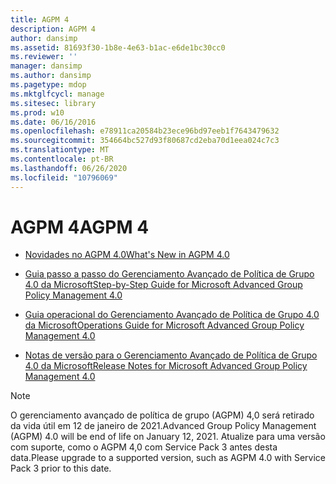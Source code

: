 ```yaml
---
title: AGPM 4
description: AGPM 4
author: dansimp
ms.assetid: 81693f30-1b8e-4e63-b1ac-e6de1bc30cc0
ms.reviewer: ''
manager: dansimp
ms.author: dansimp
ms.pagetype: mdop
ms.mktglfcycl: manage
ms.sitesec: library
ms.prod: w10
ms.date: 06/16/2016
ms.openlocfilehash: e78911ca20584b23ece96bd97eeb1f7643479632
ms.sourcegitcommit: 354664bc527d93f80687cd2eba70d1eea024c7c3
ms.translationtype: MT
ms.contentlocale: pt-BR
ms.lasthandoff: 06/26/2020
ms.locfileid: "10796069"
---
```

# <span data-ttu-id="b0ab1-103">AGPM 4</span><span class="sxs-lookup"><span data-stu-id="b0ab1-103">AGPM 4</span></span>


-   [<span data-ttu-id="b0ab1-104">Novidades no AGPM 4.0</span><span class="sxs-lookup"><span data-stu-id="b0ab1-104">What's New in AGPM 4.0</span></span>](whats-new-in-agpm-40.md)

-   [<span data-ttu-id="b0ab1-105">Guia passo a passo do Gerenciamento Avançado de Política de Grupo 4.0 da Microsoft</span><span class="sxs-lookup"><span data-stu-id="b0ab1-105">Step-by-Step Guide for Microsoft Advanced Group Policy Management 4.0</span></span>](step-by-step-guide-for-microsoft-advanced-group-policy-management-40.md)

-   [<span data-ttu-id="b0ab1-106">Guia operacional do Gerenciamento Avançado de Política de Grupo 4.0 da Microsoft</span><span class="sxs-lookup"><span data-stu-id="b0ab1-106">Operations Guide for Microsoft Advanced Group Policy Management 4.0</span></span>](operations-guide-for-microsoft-advanced-group-policy-management-40.md)

-   [<span data-ttu-id="b0ab1-107">Notas de versão para o Gerenciamento Avançado de Política de Grupo 4.0 da Microsoft</span><span class="sxs-lookup"><span data-stu-id="b0ab1-107">Release Notes for Microsoft Advanced Group Policy Management 4.0</span></span>](release-notes-for-microsoft-advanced-group-policy-management-40.md)

> [!NOTE]
> <span data-ttu-id="b0ab1-108">O gerenciamento avançado de política de grupo (AGPM) 4,0 será retirado da vida útil em 12 de janeiro de 2021.</span><span class="sxs-lookup"><span data-stu-id="b0ab1-108">Advanced Group Policy Management (AGPM) 4.0 will be end of life on January 12, 2021.</span></span> <span data-ttu-id="b0ab1-109">Atualize para uma versão com suporte, como o AGPM 4,0 com Service Pack 3 antes desta data.</span><span class="sxs-lookup"><span data-stu-id="b0ab1-109">Please upgrade to a supported version, such as AGPM 4.0 with Service Pack 3 prior to this date.</span></span>

 





